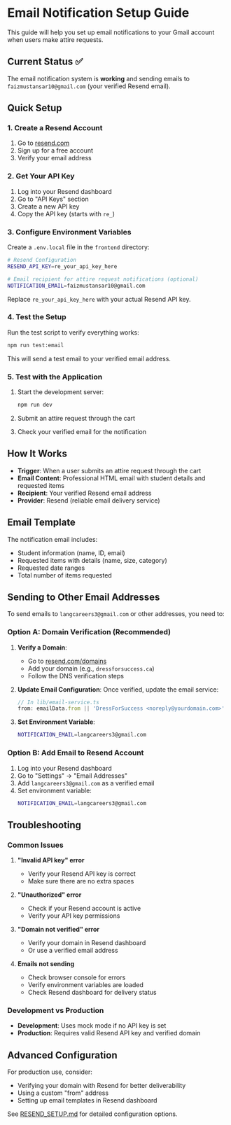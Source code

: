 # Email Notification Setup Guide

This guide will help you set up email notifications to your Gmail account when users make attire requests.

## Current Status ✅

The email notification system is **working** and sending emails to `faizmustansar10@gmail.com` (your verified Resend email).

## Quick Setup

### 1. Create a Resend Account
1. Go to [resend.com](https://resend.com)
2. Sign up for a free account
3. Verify your email address

### 2. Get Your API Key
1. Log into your Resend dashboard
2. Go to "API Keys" section
3. Create a new API key
4. Copy the API key (starts with `re_`)

### 3. Configure Environment Variables
Create a `.env.local` file in the `frontend` directory:

```bash
# Resend Configuration
RESEND_API_KEY=re_your_api_key_here

# Email recipient for attire request notifications (optional)
NOTIFICATION_EMAIL=faizmustansar10@gmail.com
```

Replace `re_your_api_key_here` with your actual Resend API key.

### 4. Test the Setup
Run the test script to verify everything works:

```bash
npm run test:email
```

This will send a test email to your verified email address.

### 5. Test with the Application
1. Start the development server:
   ```bash
   npm run dev
   ```

2. Submit an attire request through the cart
3. Check your verified email for the notification

## How It Works

- **Trigger**: When a user submits an attire request through the cart
- **Email Content**: Professional HTML email with student details and requested items
- **Recipient**: Your verified Resend email address
- **Provider**: Resend (reliable email delivery service)

## Email Template

The notification email includes:
- Student information (name, ID, email)
- Requested items with details (name, size, category)
- Requested date ranges
- Total number of items requested

## Sending to Other Email Addresses

To send emails to `langcareers3@gmail.com` or other addresses, you need to:

### Option A: Domain Verification (Recommended)
1. **Verify a Domain**:
   - Go to [resend.com/domains](https://resend.com/domains)
   - Add your domain (e.g., `dressforsuccess.ca`)
   - Follow the DNS verification steps

2. **Update Email Configuration**:
   Once verified, update the email service:
   ```typescript
   // In lib/email-service.ts
   from: emailData.from || 'DressForSuccess <noreply@yourdomain.com>'
   ```

3. **Set Environment Variable**:
   ```bash
   NOTIFICATION_EMAIL=langcareers3@gmail.com
   ```

### Option B: Add Email to Resend Account
1. Log into your Resend dashboard
2. Go to "Settings" → "Email Addresses"
3. Add `langcareers3@gmail.com` as a verified email
4. Set environment variable:
   ```bash
   NOTIFICATION_EMAIL=langcareers3@gmail.com
   ```

## Troubleshooting

### Common Issues

1. **"Invalid API key" error**
   - Verify your Resend API key is correct
   - Make sure there are no extra spaces

2. **"Unauthorized" error**
   - Check if your Resend account is active
   - Verify your API key permissions

3. **"Domain not verified" error**
   - Verify your domain in Resend dashboard
   - Or use a verified email address

4. **Emails not sending**
   - Check browser console for errors
   - Verify environment variables are loaded
   - Check Resend dashboard for delivery status

### Development vs Production

- **Development**: Uses mock mode if no API key is set
- **Production**: Requires valid Resend API key and verified domain

## Advanced Configuration

For production use, consider:
- Verifying your domain with Resend for better deliverability
- Using a custom "from" address
- Setting up email templates in Resend dashboard

See [RESEND_SETUP.md](./RESEND_SETUP.md) for detailed configuration options. 